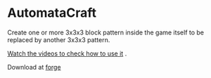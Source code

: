 # AutomataCraft

Create one or more 3x3x3 block pattern inside the game itself to be replaced by another 3x3x3 pattern.

[Watch the videos to check how to use it](https://www.youtube.com/watch?v=aDtorzK2PtM) .

Download at [forge](https://www.curseforge.com/minecraft/mc-mods/automatacraft)

